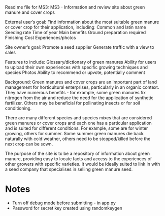 Read me file for MS3:
MS3 - Information and review site about green manure and cover crops

External user’s goal:
Find information about the most suitable green manure or cover crop for their application, including:
Common and latin name
Seeding rate
Time of year
Main benefits
Ground preparation required
Finishing
Cost
Experiences/photos

Site owner’s goal:
Promote a seed supplier
Generate traffic with a view to sales

Features to include:
Glossary/dictionary of green manures
Ability for users to upload their own experiences with specific growing techniques and species
Photos
Ability to recommend or upvote, potentially comment

Background:
Green manures and cover crops are an important part of land management for horticultural enterprises, particularly in an organic context. They have numerous benefits - for example, some green manures fix nitrogen from the air and reduce the need for the application of synthetic fertilizer. Others may be beneficial for pollinating insects or for soil conditioning.

There are many different species and species mixes that are considered green manures or cover crops and each one has a particular application and is suited for different conditions. For example, some are for winter growing, others for summer. Some summer green manures die back naturally with cold weather, others need to be stopped/killed before the next crop can be sown.

The purpose of the site is to be a repository of information about green manure, providing easy to locate facts and access to the experiences of other growers with specific varieties. It would be ideally suited to link in with a seed company that specialises in selling green manure seed.

# Notes
* Turn off debug mode before submitting - in app.py
* Password for secret key created using randomkeygen
